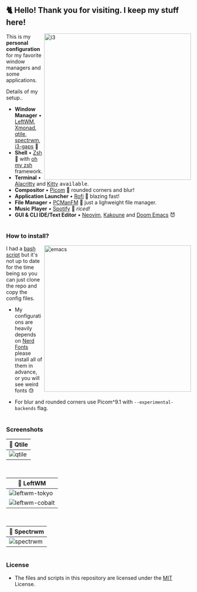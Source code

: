 ## 🐈 Hello! Thank you for visiting. I keep my stuff here! <img alt="" align="right" src="https://flat.badgen.net/github/stars/alcadramin/dots"/>

<a href="https://i.imgur.com/15nq6HJ.png">
  <img src="https://i.imgur.com/15nq6HJ.png" alt="i3" align="right" width="400px"/>
</a>

This is my **personal configuration** for my favorite window managers and some applications.

Details of my setup..

- **Window Manager** • [LeftWM](https://github.com/leftwm/leftwm), [Xmonad](https://xmonad.org/), [qtile](http://www.qtile.org/), [spectrwm](https://github.com/conformal/spectrwm), [i3-gaps](https://github.com/Airblader/i3) 🎨
- **Shell** • [Zsh](https://www.zsh.org/) 🐚 with [oh my zsh](https://github.com/ohmyzsh/ohmyzsh) framework.
- **Terminal** • [Alacritty](https://github.com/alacritty/alacritty) and [Kitty](https://sw.kovidgoyal.net/kitty/) <kbd>available</kbd>.
- **Compositor** • [Picom](https://github.com/yshui/picom) 🍩 rounded corners and blur!
- **Application Launcher** • [Rofi](https://github.com/davatorium/rofi) 🚀 blazing fast!
- **File Manager** • [PCManFM](https://wiki.lxde.org/en/PCManFM) 🔖 just a lighweight file manager.
- **Music Player** • [Spotify](https://www.spotify.com/us/download/linux/) 🍚 _riced!_
- **GUI & CLI IDE/Text Editor** • [Neovim](https://neovim.io/), [Kakoune](https://kakoune.org/) and [Doom Emacs](https://github.com/hlissner/doom-emacs) 😈

#
### How to install? <img alt="" align="right" src="https://flat.badgen.net/github/issues/alcadramin/dots"/>

<a href="https://i.imgur.com/mZO9Jg8.png">
  <img src="https://i.imgur.com/mZO9Jg8.png" alt="emacs" align="right" width="400px"/>
</a>

I had a [bash script](setup.sh) but it's not up to date for the time being so you can just clone the repo and copy the config files.

- My configurations are heavily depends on [Nerd Fonts](https://www.nerdfonts.com/) please install all of them in advance, or you will see weird fonts 😓

- For blur and rounded corners use Picom^9.1 with `--experimental-backends` flag.

#
### Screenshots

| 🎨 Qtile                                  |
| ----------------------------------------- |
| ![qtile](https://i.imgur.com/eb0QhIj.png) |

<br />

| 🎨 LeftWM                                         |
| ------------------------------------------------- |
| ![leftwm-tokyo](https://i.imgur.com/I39Eb5e.png)  |
| ![leftwm-cobalt](https://i.imgur.com/gVMkmEn.png) |

<br />

| 🎨 Spectrwm                                  |
| -------------------------------------------- |
| ![spectrwm](https://i.imgur.com/mJf2qoj.jpg) |


#
### License <img alt="" align="right" src="https://flat.badgen.net/badge/license/MIT/blue"/>

- The files and scripts in this repository are licensed under the [MIT](LICENSE.md) License.


